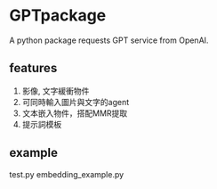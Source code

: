 # GPTpackage
A python package requests GPT service from OpenAI.
## features
1. 影像, 文字緩衝物件
2. 可同時輸入圖片與文字的agent
3. 文本嵌入物件，搭配MMR提取
4. 提示詞模板

## example
test.py
embedding_example.py

